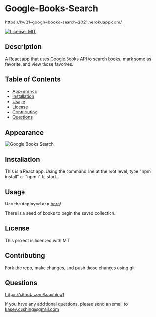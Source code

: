 # Google-Books-Search

https://hw21-google-books-search-2021.herokuapp.com/

[![License: MIT](https://img.shields.io/badge/License-MIT-yellow.svg)](https://opensource.org/licenses/MIT)

## Description

A React app that uses Google Books API to search books, mark some as favorite, and view those favorites.

## Table of Contents

- [Appearance](#appearance)
- [Installation](#installation)
- [Usage](#usage)
- [License](#license)
- [Contributing](#contributing)
- [Questions](#questions)

## Appearance

![Google Books Search](./public/screenshot.png)

## Installation

This is a React app. Using the command line at the root level, type "npm install" or "npm i" to start.

## Usage

Use the deployed app [here](https://hw21-google-books-search-2021.herokuapp.com/)!

There is a seed of books to begin the saved collection.

## License

This project is licensed with MIT

## Contributing

Fork the repo, make changes, and push those changes using git.

## Questions

https://github.com/kcushing1

If you have any additional questions, please send an email to kasey.cushing@gmail.com
